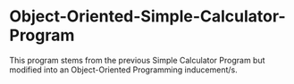 # Object-Oriented-Simple-Calculator-Program
This program stems from the previous Simple Calculator Program but modified into an Object-Oriented Programming inducement/s.
